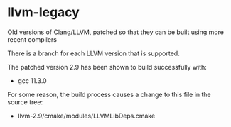 # llvm-legacy

Old versions of Clang/LLVM, patched so that they can be built using more recent compilers

There is a branch for each LLVM version that is supported.

The patched version 2.9 has been shown to build successfully with:

- gcc 11.3.0

For some reason, the build process causes a change to this file in the source tree:

- llvm-2.9/cmake/modules/LLVMLibDeps.cmake
